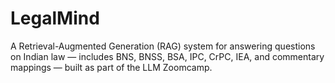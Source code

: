 # LegalMind
A Retrieval-Augmented Generation (RAG) system for answering questions on Indian law — includes BNS, BNSS, BSA, IPC, CrPC, IEA, and commentary mappings — built as part of the LLM Zoomcamp.

